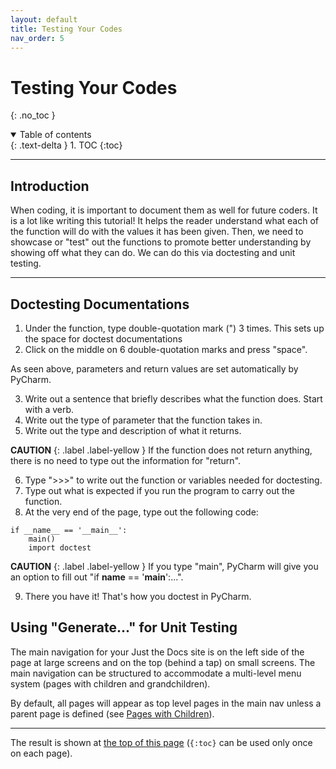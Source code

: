 ```yaml
---
layout: default
title: Testing Your Codes
nav_order: 5
---
```


# Testing Your Codes
{: .no_toc }

<details open markdown="block">
  <summary>
    Table of contents
  </summary>
  {: .text-delta }
1. TOC
{:toc}
</details>

---

## Introduction

When coding, it is important to document them as well for future coders. It is a lot like writing this tutorial! It helps the reader understand what each of the function will do with the values it has been given. Then, we need to showcase or "test" out the functions to promote better understanding by showing off what they can do. We can do this via doctesting and unit testing.

---

## Doctesting Documentations

1. Under the function, type double-quotation mark (") 3 times. This sets up the space for doctest documentations
2. Click on the middle on 6 double-quotation marks and press "space".

As seen above, parameters and return values are set automatically by PyCharm.

3. Write out a sentence that briefly describes what the function does. Start with a verb.
4. Write out the type of parameter that the function takes in.
5. Write out the type and description of what it returns.

  **CAUTION**
  {: .label .label-yellow }
      If the function does not return anything, 
      there is no need to type out the information for "return".


6. Type ">>>" to write out the function or variables needed for doctesting.
7. Type out what is expected if you run the program to carry out the function.
8. At the very end of the page, type out the following code:

  ```
  if __name__ == '__main__':
      main()
      import doctest
  ```

  **CAUTION**
  {: .label .label-yellow }
      If you type "main", PyCharm will give you an option to fill out "if __name__ == '__main__':...". 

9. There you have it! That's how you doctest in PyCharm.


## Using "Generate..." for Unit Testing

The main navigation for your Just the Docs site is on the left side of the page at large screens and on the top (behind a tap) on small screens. The main navigation can be structured to accommodate a multi-level menu system (pages with children and grandchildren).

By default, all pages will appear as top level pages in the main nav unless a parent page is defined (see [Pages with Children](#pages-with-children)).

---



The result is shown at [the top of this page](#navigation-structure) (`{:toc}` can be used only once on each page).
